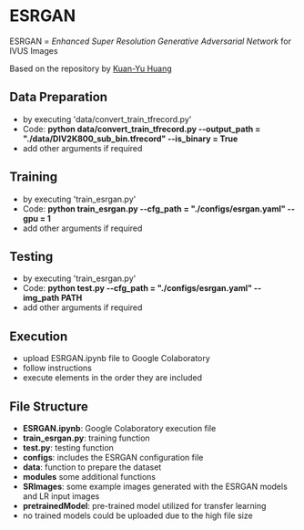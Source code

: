 # ESRGAN

ESRGAN = *Enhanced Super Resolution Generative Adversarial Network* for IVUS Images

Based on the repository by [Kuan-Yu Huang](https://github.com/peteryuX/esrgan-tf2)


## Data Preparation
- by executing 'data/convert_train_tfrecord.py'
- Code:
	**python data/convert_train_tfrecord.py 
					--output_path = 			"./data/DIV2K800_sub_bin.tfrecord" 
					--is_binary = True**
- add other arguments if required

## Training
- by executing 'train_esrgan.py'
- Code: 
	**python train_esrgan.py 
	--cfg_path = "./configs/esrgan.yaml" 
	--gpu = 1**
- add other arguments if required


## Testing
- by executing 'train_esrgan.py'
- Code: 
	**python test.py 
	--cfg_path = "./configs/esrgan.yaml" 
	--img_path PATH**
- add other arguments if required


## Execution
- upload ESRGAN.ipynb file to Google Colaboratory
- follow instructions
- execute elements in the order they are included


## File Structure
- **ESRGAN.ipynb**: Google Colaboratory execution file
- **train_esrgan.py**: training function
- **test.py**: testing function
- **configs**: includes the ESRGAN configuration file
- **data**: function to prepare the dataset
- **modules** some additional functions
- **SRImages**: some example images generated with the ESRGAN models and LR input images
- **pretrainedModel**: pre-trained model utilized for transfer learning
- no trained models could be uploaded due to the high file size


